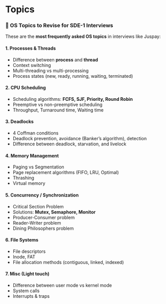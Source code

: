 # Topics

### 📌 OS Topics to Revise for SDE-1 Interviews

These are the **most frequently asked OS topics** in interviews like Juspay:

#### 1. **Processes & Threads**

* Difference between **process** and **thread**
* Context switching
* Multi-threading vs multi-processing
* Process states (new, ready, running, waiting, terminated)

#### 2. **CPU Scheduling**

* Scheduling algorithms: **FCFS, SJF, Priority, Round Robin**
* Preemptive vs non-preemptive scheduling
* Throughput, Turnaround time, Waiting time

#### 3. **Deadlocks**

* 4 Coffman conditions
* Deadlock prevention, avoidance (Banker’s algorithm), detection
* Difference between deadlock, starvation, and livelock

#### 4. **Memory Management**

* Paging vs Segmentation
* Page replacement algorithms (FIFO, LRU, Optimal)
* Thrashing
* Virtual memory

#### 5. **Concurrency / Synchronization**

* Critical Section Problem
* Solutions: **Mutex, Semaphore, Monitor**
* Producer-Consumer problem
* Reader-Writer problem
* Dining Philosophers problem

#### 6. **File Systems**

* File descriptors
* Inode, FAT
* File allocation methods (contiguous, linked, indexed)

#### 7. **Misc (Light touch)**

* Difference between user mode vs kernel mode
* System calls
* Interrupts & traps

